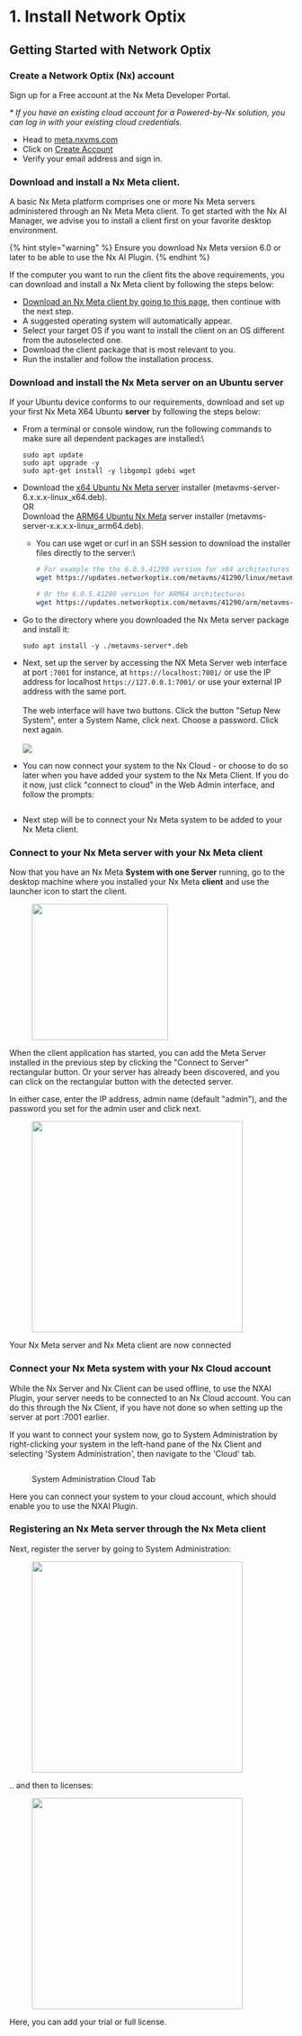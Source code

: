 # 1. Install Network Optix

## Getting Started with Network Optix

### Create a Network Optix (Nx) account

Sign up for a Free account at the Nx Meta Developer Portal.

_\* If you have an existing cloud account for a Powered-by-Nx solution, you can log in with your existing cloud credentials._

* Head to [meta.nxvms.com](https://meta.nxvms.com/)
* Click on [Create Account](https://meta.nxvms.com/register)
* Verify your email address and sign in.

### Download and install a Nx Meta client.&#x20;

A basic Nx Meta platform comprises one or more Nx Meta servers administered through an Nx Meta Meta client. To get started with the Nx AI Manager, we advise you to install a client first on your favorite desktop environment.&#x20;

{% hint style="warning" %}
Ensure you download Nx Meta version 6.0 or later to be able to use the Nx AI Plugin.
{% endhint %}

If the computer you want to run the client fits the above requirements, you can download and install a Nx Meta client by following the steps below:

* [Download an Nx Meta client by going to this page](https://meta.nxvms.com/download/releases/linux), then continue with the next step.
* A suggested operating system will automatically appear.
* Select your target OS if you want to install the client on an OS different from the autoselected one.
* Download the client package that is most relevant to you.
* Run the installer and follow the installation process.

### Download and install the Nx Meta server on an Ubuntu server

If your Ubuntu device conforms to our requirements, download and set up your first Nx Meta X64 Ubuntu **server** by following the steps below:

*   From a terminal or console window, run the following commands to make sure all dependent packages are installed:\


    ```
    sudo apt update
    sudo apt upgrade -y
    sudo apt-get install -y libgomp1 gdebi wget
    ```
* Download the [x64 Ubuntu Nx Meta server](https://meta.nxvms.com/download/linux) installer (metavms-server-6.x.x.x-linux\_x64.deb). \
  OR \
  Download the [ARM64 Ubuntu Nx Meta](https://meta.nxvms.com/download/releases/arm) server installer (metavms-server-x.x.x.x-linux\_arm64.deb).
  *   You can use wget or curl in an SSH session to download the installer files directly to the server:\


      ```sh
      # For example the the 6.0.5.41290 version for x64 architectures
      wget https://updates.networkoptix.com/metavms/41290/linux/metavms-server-6.0.5.41290-linux_x64.deb

      # Or the 6.0.5.41290 version for ARM64 architectures
      wget https://updates.networkoptix.com/metavms/41290/arm/metavms-server-6.0.5.41290-linux_arm64.deb
      ```


*   Go to the directory where you downloaded the Nx Meta server package and install it:

    ```
    sudo apt install -y ./metavms-server*.deb
    ```
* Next, set up the server by accessing the NX Meta Server web interface at port `:7001` for instance, at `https://localhost:7001/` or use the IP address for localhost `https://127.0.0.1:7001/`  or use your external IP address with the same port. \
  \
  The web interface will have two buttons. Click the button "Setup New System", enter a System Name, click next. Choose a password. Click next again.\
  \
  ![](<../.gitbook/assets/image (96).png>)
* You can now connect your system to the Nx Cloud - or choose to do so later when you have added your system to the Nx Meta Client. If you do it now, just click "connect to cloud" in the Web Admin interface, and follow the prompts:

<figure><img src="../.gitbook/assets/image (119).png" alt=""><figcaption></figcaption></figure>

* Next step will be to connect your Nx Meta system to be added to your Nx Meta client.&#x20;

### Connect to your Nx Meta server with your Nx Meta client

Now that you have an Nx Meta **System with one Server** running, go to the desktop machine where you installed your Nx Meta **client** and use the launcher icon to start the client.

<div align="left"><figure><img src="../.gitbook/assets/image (95).png" alt="" width="242"><figcaption></figcaption></figure></div>

When the client application has started, you can add the Meta Server installed in the previous step by clicking the "Connect to Server" rectangular button. Or your server has already been discovered, and you can click on the rectangular button with the detected server.&#x20;

In either case, enter the IP address, admin name (default "admin"), and the password you set for the admin user and click next.

<div align="left"><figure><img src="../.gitbook/assets/image (97).png" alt="" width="375"><figcaption></figcaption></figure></div>

Your Nx Meta server and Nx Meta client are now connected

### Connect your Nx Meta system with your Nx Cloud account

While the Nx Server and Nx Client can be used offline, to use the NXAI Plugin, your server needs to be connected to an Nx Cloud account. You can do this through the Nx Client, if you have not done so when  setting up the server at port :7001 earlier.

If you want to connect your system now, go to System Administration by right-clicking your system in the left-hand pane of the Nx Client and selecting 'System Administration', then navigate to the 'Cloud' tab.

<figure><img src="../.gitbook/assets/cloud_management.png" alt=""><figcaption><p>System Administration Cloud Tab</p></figcaption></figure>

Here you can connect your system to your cloud account, which should enable you to use the NXAI Plugin.

### Registering an Nx Meta server through the Nx Meta client

Next, register the server by going to System Administration:

<div align="left"><figure><img src="../.gitbook/assets/image (78).png" alt="" width="375"><figcaption></figcaption></figure></div>

.. and then to licenses:

<div align="left"><figure><img src="../.gitbook/assets/image (79).png" alt="" width="375"><figcaption></figcaption></figure></div>

Here, you can add your trial or full license.
